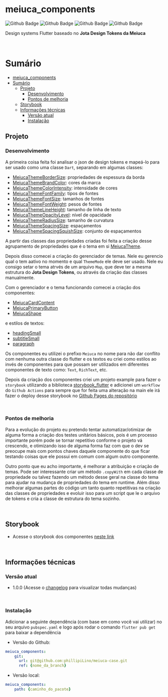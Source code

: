 # meiuca_components

![Github Badge](https://img.shields.io/badge/Version-1.0.0-<>)
![Github Badge](https://img.shields.io/badge/-Flutter-3dbbe3?&logo=Flutter)
![Github Badge](https://img.shields.io/badge/-Dart-268bab?&logo=Dart)
![Github Badge](https://img.shields.io/badge/-NullSafety-268bab)

Design systems Flutter baseado no **Jota Design Tokens da Meiuca**

<br/>

# Sumário

- [meiuca\_components](#meiuca_components)
- [Sumário](#sumário)
  - [Projeto](#projeto)
    - [Desenvolvimento](#desenvolvimento)
    - [Pontos de melhoria](#pontos-de-melhoria)
  - [Storybook](#storybook)
  - [Informações técnicas](#informações-técnicas)
    - [Versão atual](#versão-atual)
    - [Instalação](#instalação)

## Projeto

### Desenvolvimento

A primeira coisa feita foi analisar o json de design tokens e mapeá-lo para ser usado como uma classe `Dart`, separando em algumas classes:

- [MeiucaThemeBorderSize](lib/src/theme_manager/properties/meiuca_theme_border_size.dart): propriedades de espessura da borda
- [MeiucaThemeBrandColor](lib/src/theme_manager/properties/meiuca_theme_brand_color.dart): cores da marca
- [MeiucaThemeColorIntensity](lib/src/theme_manager/properties/meiuca_theme_color_intensity.dart): intensidade de cores
- [MeiucaThemeFontFamily](lib/src/theme_manager/properties/meiuca_theme_font_family.dart): tipos de fontes
- [MeiucaThemeFontSize](lib/src/theme_manager/properties/meiuca_theme_font_size.dart): tamanhos de fontes
- [MeiucaThemeFontWeight](lib/src/theme_manager/properties/meiuca_theme_font_weight.dart): pesos de fontes
- [MeiucaThemeLineHeight](lib/src/theme_manager/properties/meiuca_theme_line_height.dart): tamanho de linha de texto
- [MeiucaThemeOpacityLevel](lib/src/theme_manager/properties/meiuca_theme_opacity_level.dart): nível de opacidade
- [MeiucaThemeRadiusSize](lib/src/theme_manager/properties/meiuca_theme_radius_size.dart): tamanho de curvatura
- [MeiucaThemeSpacingSize](lib/src/theme_manager/properties/meiuca_theme_spacing_size.dart): espaçamentos
- [MeiucaThemeSpacingSquishSize](lib/src/theme_manager/properties/meiuca_theme_spacing_squish_size.dart): conjunto de espaçamentos

A partir das classes das propriedades criadas  foi feita a criação desse agrupamento de propriedades que é o tema em si [MeiucaTheme](lib/src/theme_manager/meiuca_theme.dart).

Depois disso comecei a criação do gerenciador de temas. Nele eu gerencio qual o tem aativo no momento e qual `ThemeMode` ele deve ser usado. Nele eu consigo setar o tema atrvés de um arquivo `Map`, que deve ter a mesma estrutura do **Jota Design Tokens**, ou através da criação das classes manualmente.

Com o gerenciador e o tema funcionando comecei a criação dos componentes:
  - [MeiucaCardContent](lib/src/components/meiuca_card_content.dart)
  - [MeiucaPrimaryButton](lib/src/components/meiuca_primary_button.dart)
  - [MeiucaShape](lib/src/components/meiuca_shape.dart)

e estilos de textos:
  - [headingSmall](lib/src/meiuca_text_styles.dart#L6)
  - [subtitleSmall](lib/src/meiuca_text_styles.dart#L28)
  - [paragraph](lib/src/meiuca_text_styles.dart#L50)

Os componentes eu utilizei o prefixo `Meiuca` no nome para não dar conflito com nenhuma outra classe do flutter e os textos eu criei como estilos ao invés de componentes para que possam ser utilizados em diferentes componentes de texto como: `Text`, `RichText`, etc.

Depois da criação dos componentes criei um projeto example para fazer o `storybook` utilizando a biblioteca [storybook_flutter](https://pub.dev/packages/storybook_flutter) e adicionei um `workflow` do `Github Actions` para sempre que for feita uma alteração na main ele irá fazer o deploy desse storybook no [Github Pages do repositório](https://phillipilino.github.io/meiuca-case/)

<br>

### Pontos de melhoria

Para a evolução do projeto eu pretendo tentar automatizar/otimizar de alguma forma a criação dos testes unitários básicos, pois é um processo importante porém pode se tornar repetitivo conforme o projeto vá crescendo, e otimizando isso de alguma forma faz com que o dev se preocupe mais com pontos chaves daquele componente do que ficar testando coisas que ele possui em comum com algum outro componente.

Outro ponto que eu acho importante, é melhorar a atribuição e criação de temas. Pode ser interessante criar um método `.copyWith` em cada classe de propriedade ou talvez fazendo um método desse geral na classe do tema para ajudar na mudança de propriedades do tema em runtime. Além disso melhorar algumas partes do código um tanto quanto repetitivas na criação das classes de propriedades e evoluir isso para um script que le o arquivo de tokens e cria a classe de estrutura do tema sozinho.

<br>

## Storybook

- Acesse o storybook dos componentes [neste link](https://phillipilino.github.io/meiuca-case/)

<br>

## Informações técnicas

### Versão atual

* 1.0.0 (Acesse o [changelog](CHANGELOG.md) para visualizar todas mudanças)

<br/>

### Instalação

Adicionar a seguinte dependência (com base em como você vai utilizar) no seu arquivo `pubspec.yaml` e logo após rodar o comando `flutter pub get` para baixar a dependência

- Versão do Github:
```yaml
meiuca_components:
    git:
      url: git@github.com:phillipiLino/meiuca-case.git
      ref: {nome_da_branch}
```

- Versão local:
```yaml
meiuca_components:
    path: {caminho_do_pacote}
```